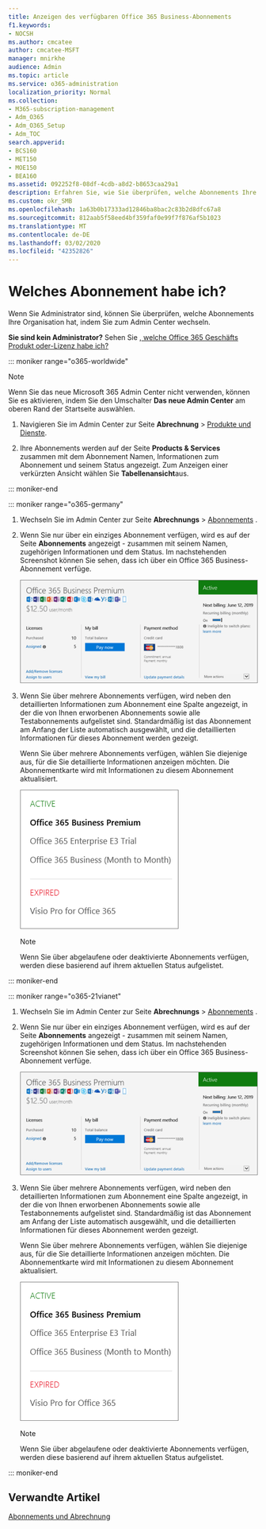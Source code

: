```yaml
---
title: Anzeigen des verfügbaren Office 365 Business-Abonnements
f1.keywords:
- NOCSH
ms.author: cmcatee
author: cmcatee-MSFT
manager: mnirkhe
audience: Admin
ms.topic: article
ms.service: o365-administration
localization_priority: Normal
ms.collection:
- M365-subscription-management
- Adm_O365
- Adm_O365_Setup
- Adm_TOC
search.appverid:
- BCS160
- MET150
- MOE150
- BEA160
ms.assetid: 092252f8-08df-4cdb-a8d2-b8653caa29a1
description: Erfahren Sie, wie Sie überprüfen, welche Abonnements Ihre Organisation hat, indem Sie zur Seite Abonnements wechseln.
ms.custom: okr_SMB
ms.openlocfilehash: 1a63b0b17333ad12846ba8bac2c83b2d8dfc67a8
ms.sourcegitcommit: 812aab5f58eed4bf359faf0e99f7f876af5b1023
ms.translationtype: MT
ms.contentlocale: de-DE
ms.lasthandoff: 03/02/2020
ms.locfileid: "42352826"
---
```

# <a name="what-subscription-do-i-have"></a>Welches Abonnement habe ich?

Wenn Sie Administrator sind, können Sie überprüfen, welche Abonnements Ihre Organisation hat, indem Sie zum Admin Center wechseln.
  
 **Sie sind kein Administrator?** Sehen Sie [, welche Office 365 Geschäfts Produkt oder-Lizenz habe ich?](https://support.office.com/article/f8ab5e25-bf3f-4a47-b264-174b1ee925fd.aspx)

::: moniker range="o365-worldwide"

> [!NOTE]
> Wenn Sie das neue Microsoft 365 Admin Center nicht verwenden, können Sie es aktivieren, indem Sie den Umschalter **Das neue Admin Center** am oberen Rand der Startseite auswählen.

1. Navigieren Sie im Admin Center zur Seite **Abrechnung** \> <a href="https://go.microsoft.com/fwlink/p/?linkid=842054" target="_blank">Produkte und Dienste</a>.

2. Ihre Abonnements werden auf der Seite **Products & Services** zusammen mit dem Abonnement Namen, Informationen zum Abonnement und seinem Status angezeigt. Zum Anzeigen einer verkürzten Ansicht wählen Sie **Tabellenansicht**aus.

::: moniker-end
  
::: moniker range="o365-germany"

1. Wechseln Sie im Admin Center zur Seite **Abrechnungs** \> <a href="https://go.microsoft.com/fwlink/p/?linkid=847745" target="_blank">Abonnements</a> .  

2. Wenn Sie nur über ein einziges Abonnement verfügen, wird es auf der Seite **Abonnements** angezeigt - zusammen mit seinem Namen, zugehörigen Informationen und dem Status. Im nachstehenden Screenshot können Sie sehen, dass ich über ein Office 365 Business-Abonnement verfüge.

    ![The Subscriptions page that shows which subscription you have as well as its status.](../../media/4d51dfcc-e9f3-4414-964a-6ef182f49eba.png)
  
3. Wenn Sie über mehrere Abonnements verfügen, wird neben den detaillierten Informationen zum Abonnement eine Spalte angezeigt, in der die von Ihnen erworbenen Abonnements sowie alle Testabonnements aufgelistet sind. Standardmäßig ist das Abonnement am Anfang der Liste automatisch ausgewählt, und die detaillierten Informationen für dieses Abonnement werden gezeigt.

    Wenn Sie über mehrere Abonnements verfügen, wählen Sie diejenige aus, für die Sie detaillierte Informationen anzeigen möchten. Die Abonnementkarte wird mit Informationen zu diesem Abonnement aktualisiert.

    ![Die Seite "Abonnements" des Admin Centers mit einer Liste von mehreren Abonnements, die nach Ihrem Status gruppiert sind.](../../media/548ab8e9-bf9c-46d1-8c7c-ef5b631f3faa.png)
  
    > [!NOTE]
    > Wenn Sie über abgelaufene oder deaktivierte Abonnements verfügen, werden diese basierend auf ihrem aktuellen Status aufgelistet.

::: moniker-end

::: moniker range="o365-21vianet"

1. Wechseln Sie im Admin Center zur Seite **Abrechnungs** \> <a href="https://go.microsoft.com/fwlink/p/?linkid=850626" target="_blank">Abonnements</a> .  

2. Wenn Sie nur über ein einziges Abonnement verfügen, wird es auf der Seite **Abonnements** angezeigt - zusammen mit seinem Namen, zugehörigen Informationen und dem Status. Im nachstehenden Screenshot können Sie sehen, dass ich über ein Office 365 Business-Abonnement verfüge.

    ![The Subscriptions page that shows which subscription you have as well as its status.](../../media/4d51dfcc-e9f3-4414-964a-6ef182f49eba.png)
  
3. Wenn Sie über mehrere Abonnements verfügen, wird neben den detaillierten Informationen zum Abonnement eine Spalte angezeigt, in der die von Ihnen erworbenen Abonnements sowie alle Testabonnements aufgelistet sind. Standardmäßig ist das Abonnement am Anfang der Liste automatisch ausgewählt, und die detaillierten Informationen für dieses Abonnement werden gezeigt.

    Wenn Sie über mehrere Abonnements verfügen, wählen Sie diejenige aus, für die Sie detaillierte Informationen anzeigen möchten. Die Abonnementkarte wird mit Informationen zu diesem Abonnement aktualisiert.

    ![Die Seite "Abonnements" des Admin Centers mit einer Liste von mehreren Abonnements, die nach Ihrem Status gruppiert sind.](../../media/548ab8e9-bf9c-46d1-8c7c-ef5b631f3faa.png)
  
    > [!NOTE]
    > Wenn Sie über abgelaufene oder deaktivierte Abonnements verfügen, werden diese basierend auf ihrem aktuellen Status aufgelistet.

::: moniker-end

## <a name="related-articles"></a>Verwandte Artikel
  
[Abonnements und Abrechnung](../../commerce/subscriptions-and-billing.md)
